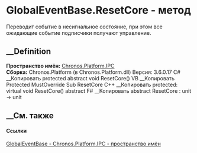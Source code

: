 # GlobalEventBase.ResetCore - метод
Переводит событие в несигнальное состояние, при этом все ожидающие событие
подписчики получают управление.
## __Definition
 **Пространство имён:** [Chronos.Platform.IPC](N_Chronos_Platform_IPC.htm)  
 **Сборка:** Chronos.Platform (в Chronos.Platform.dll) Версия: 3.6.0.17
C# __Копировать
     protected abstract void ResetCore()
VB __Копировать
     Protected MustOverride Sub ResetCore
C++ __Копировать
     protected:
    virtual void ResetCore() abstract
F# __Копировать
     abstract ResetCore : unit -> unit 
## __См. также
#### Ссылки
[GlobalEventBase - ](T_Chronos_Platform_IPC_GlobalEventBase.htm)
[Chronos.Platform.IPC - пространство имён](N_Chronos_Platform_IPC.htm)
